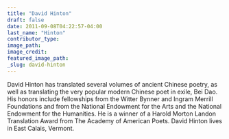 ```yaml
---
title: "David Hinton"
draft: false
date: 2011-09-08T04:22:57-04:00
last_name: "Hinton"
contributor_type:
image_path:
image_credit:
featured_image_path:
_slug: david-hinton
---
```


David Hinton has translated several volumes of ancient Chinese poetry, as well as translating the very popular modern Chinese poet in exile, Bei Dao. His honors include fellowships from the Witter Bynner and Ingram Merrill Foundations and from the National Endowment for the Arts and the National Endowment for the Humanities. He is a winner of a Harold Morton Landon Translation Award from The Academy of American Poets. David Hinton lives in East Calais, Vermont.

